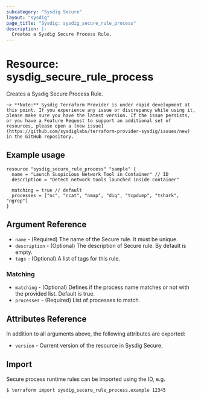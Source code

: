 ```yaml
---
subcategory: "Sysdig Secure"
layout: "sysdig"
page_title: "Sysdig: sysdig_secure_rule_process"
description: |-
  Creates a Sysdig Secure Process Rule.
---
```


# Resource: sysdig\_secure\_rule\_process

Creates a Sysdig Secure Process Rule.

`~> **Note:** Sysdig Terraform Provider is under rapid development at this point. If you experience any issue or discrepancy while using it, please make sure you have the latest version. If the issue persists, or you have a Feature Request to support an additional set of resources, please open a [new issue](https://github.com/sysdiglabs/terraform-provider-sysdig/issues/new) in the GitHub repository.`

## Example usage

```hcl
resource "sysdig_secure_rule_process" "sample" {
  name = "Launch Suspicious Network Tool in Container" // ID
  description = "Detect network tools launched inside container"

  matching = true // default
  processes = ["nc", "ncat", "nmap", "dig", "tcpdump", "tshark", "ngrep"]
}

```

## Argument Reference

* `name` - (Required) The name of the Secure rule. It must be unique.
* `description` - (Optional) The description of Secure rule. By default is empty.
* `tags` - (Optional) A list of tags for this rule.

### Matching

* `matching` - (Optional) Defines if the process name matches or not with the provided list. Default is true.
* `processes` - (Required) List of processes to match.

## Attributes Reference

In addition to all arguments above, the following attributes are exported:

* `version` - Current version of the resource in Sysdig Secure.

## Import

Secure process runtime rules can be imported using the ID, e.g.

```
$ terraform import sysdig_secure_rule_process.example 12345
```